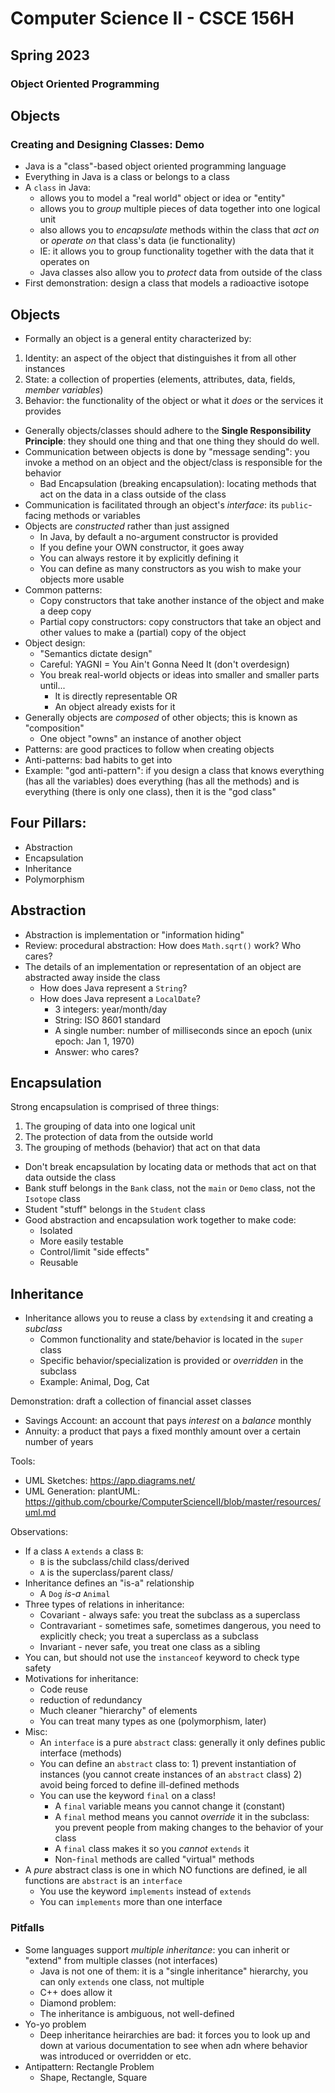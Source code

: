 # Computer Science II - CSCE 156H
## Spring 2023
### Object Oriented Programming

## Objects

### Creating and Designing Classes: Demo

* Java is a "class"-based object oriented programming language
* Everything in Java is a class or belongs to a class
* A `class` in Java:
  * allows you to model a "real world" object or idea or "entity"
  * allows you to *group* multiple pieces of data together into one logical unit
  * also allows you to *encapsulate* methods within the class that *act on* or *operate on* that class's data (ie functionality)
  * IE: it allows you to group functionality together with the data that it operates on
  * Java classes also allow you to *protect* data from outside of the class
* First demonstration: design a class that models a radioactive isotope

## Objects

* Formally an object is a general entity characterized by:
1. Identity: an aspect of the object that distinguishes it from all other instances
2. State: a collection of properties (elements, attributes, data, fields, *member variables*)
3. Behavior: the functionality of the object or what it *does* or the services it provides

* Generally objects/classes should adhere to the **Single Responsibility Principle**: they should one thing and that one thing they should do well.
* Communication between objects is done by "message sending": you invoke a method on an object and the object/class is responsible for the behavior
  * Bad Encapsulation (breaking encapsulation): locating methods that act on the data in a class outside of the class
* Communication is facilitated through an object's *interface*: its `public`-facing methods or variables
* Objects are *constructed* rather than just assigned
  * In Java, by default a no-argument constructor is provided
  * If you define your OWN constructor, it goes away
  * You can always restore it by explicitly defining it
  * You can define as many constructors as you wish to make your objects more usable
* Common patterns:
  * Copy constructors that take another instance of the object and make a deep copy
  * Partial copy constructors: copy constructors that take an object and other values to make a (partial) copy of the object
* Object design:
  * "Semantics dictate design"
  * Careful: YAGNI = You Ain't Gonna Need It (don't overdesign)
  * You break real-world objects or ideas into smaller and smaller parts until...
    * It is directly representable OR
    * An object already exists for it
* Generally objects are *composed* of other objects; this is known as "composition"
  * One object "owns" an instance of another object
* Patterns: are good practices to follow when creating objects
* Anti-patterns: bad habits to get into
* Example: "god anti-pattern": if you design a class that knows everything (has all the variables) does everything (has all the methods) and is everything (there is only one class), then it is the "god class"

## Four Pillars:

* Abstraction
* Encapsulation
* Inheritance
* Polymorphism

## Abstraction

* Abstraction is implementation or "information hiding"
* Review: procedural abstraction: How does `Math.sqrt()` work?  Who cares?
* The details of an implementation or representation of an object are abstracted away inside the class
  * How does Java represent a `String`?
  * How does Java represent a `LocalDate`?
    * 3 integers: year/month/day
    * String: ISO 8601 standard
    * A single number: number of milliseconds since an epoch (unix epoch: Jan 1, 1970)
    * Answer: who cares?

## Encapsulation

Strong encapsulation is comprised of three things:
1. The grouping of data into one logical unit
2. The protection of data from the outside world
3. The grouping of methods (behavior) that act on that data

* Don't break encapsulation by locating data or methods that act on that data outside the class
* Bank stuff belongs in the `Bank` class, not the `main` or `Demo` class, not the `Isotope` class
* Student "stuff" belongs in the `Student` class
* Good abstraction and encapsulation work together to make code:
  * Isolated
  * More easily testable
  * Control/limit "side effects"
  * Reusable

## Inheritance

* Inheritance allows you to reuse a class by `extends`ing it and creating a *subclass*
  * Common functionality and state/behavior is located in the `super` class
  * Specific behavior/specialization is provided or *overridden* in the subclass
  * Example: Animal, Dog, Cat

Demonstration: draft a collection of financial asset classes
  * Savings Account: an account that pays *interest* on a *balance* monthly
  * Annuity: a product that pays a fixed monthly amount over a certain number of years

Tools:
  * UML Sketches: https://app.diagrams.net/
  * UML Generation: plantUML: https://github.com/cbourke/ComputerScienceII/blob/master/resources/uml.md

Observations:

* If a class `A` `extends` a class `B`:
  * `B` is the subclass/child class/derived
  * `A` is the superclass/parent class/
* Inheritance defines an "is-a" relationship
  * A `Dog` *is-a* `Animal`
* Three types of relations in inheritance:
  * Covariant - always safe: you treat the subclass as a superclass
  * Contravariant - sometimes safe, sometimes dangerous, you need to explicitly check; you treat a superclass as a subclass
  * Invariant - never safe, you treat one class as a sibling
* You can, but should not use the `instanceof` keyword to check type safety
* Motivations for inheritance:
  * Code reuse
  * reduction of redundancy
  * Much cleaner "hierarchy" of elements
  * You can treat many types as one (polymorphism, later)
* Misc:
  * An `interface` is a pure `abstract` class: generally it only defines public interface (methods)
  * You can define an `abstract` class to: 1) prevent instantiation of instances (you cannot create instances of an `abstract` class) 2) avoid being forced to define ill-defined methods
  * You can use the keyword `final` on a class!
    * A `final` variable means you cannot change it (constant)
    * A `final` method means you cannot *override* it in the subclass: you prevent people from making changes to the behavior of your class
    * A `final` class makes it so you *cannot* `extends` it
    * Non-`final` methods are called "virtual" methods
* A *pure* abstract class is one in which NO functions are defined, ie all functions are `abstract` is an `interface`
  * You use the keyword `implements` instead of `extends`
  * You can `implements` more than one interface

### Pitfalls

* Some languages support *multiple inheritance*: you can inherit or "extend" from multiple classes (not interfaces)
  * Java is not one of them: it is a "single inheritance" hierarchy, you can only `extends` one class, not multiple
  * C++ does allow it
  * Diamond problem:
  * The inheritance is ambiguous, not well-defined
* Yo-yo problem
  * Deep inheritance heirarchies are bad: it forces you to look up and down at various documentation to see when adn where behavior was introduced or overridden or etc.
* Antipattern: Rectangle Problem
  * Shape, Rectangle, Square


```text

















```
